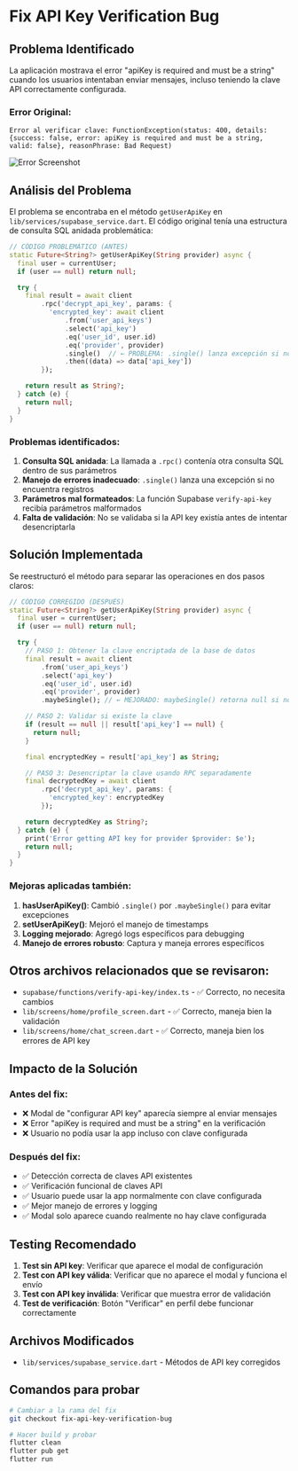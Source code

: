 # Fix API Key Verification Bug

## Problema Identificado

La aplicación mostrava el error "apiKey is required and must be a string" cuando los usuarios intentaban enviar mensajes, incluso teniendo la clave API correctamente configurada.

### Error Original:
```
Error al verificar clave: FunctionException(status: 400, details: {success: false, error: apiKey is required and must be a string, valid: false}, reasonPhrase: Bad Request)
```

![Error Screenshot](attached_image:1)

## Análisis del Problema

El problema se encontraba en el método `getUserApiKey` en `lib/services/supabase_service.dart`. El código original tenía una estructura de consulta SQL anidada problemática:

```dart
// CÓDIGO PROBLEMÁTICO (ANTES)
static Future<String?> getUserApiKey(String provider) async {
  final user = currentUser;
  if (user == null) return null;

  try {
    final result = await client
        .rpc('decrypt_api_key', params: {
          'encrypted_key': await client
              .from('user_api_keys')
              .select('api_key')
              .eq('user_id', user.id)
              .eq('provider', provider)
              .single()  // ← PROBLEMA: .single() lanza excepción si no existe
              .then((data) => data['api_key'])
        });

    return result as String?;
  } catch (e) {
    return null;
  }
}
```

### Problemas identificados:

1. **Consulta SQL anidada**: La llamada a `.rpc()` contenía otra consulta SQL dentro de sus parámetros
2. **Manejo de errores inadecuado**: `.single()` lanza una excepción si no encuentra registros
3. **Parámetros mal formateados**: La función Supabase `verify-api-key` recibía parámetros malformados
4. **Falta de validación**: No se validaba si la API key existía antes de intentar desencriptarla

## Solución Implementada

Se reestructuró el método para separar las operaciones en dos pasos claros:

```dart
// CÓDIGO CORREGIDO (DESPUÉS)
static Future<String?> getUserApiKey(String provider) async {
  final user = currentUser;
  if (user == null) return null;

  try {
    // PASO 1: Obtener la clave encriptada de la base de datos
    final result = await client
        .from('user_api_keys')
        .select('api_key')
        .eq('user_id', user.id)
        .eq('provider', provider)
        .maybeSingle(); // ← MEJORADO: maybeSingle() retorna null si no existe

    // PASO 2: Validar si existe la clave
    if (result == null || result['api_key'] == null) {
      return null;
    }

    final encryptedKey = result['api_key'] as String;

    // PASO 3: Desencriptar la clave usando RPC separadamente
    final decryptedKey = await client
        .rpc('decrypt_api_key', params: {
          'encrypted_key': encryptedKey
        });

    return decryptedKey as String?;
  } catch (e) {
    print('Error getting API key for provider $provider: $e');
    return null;
  }
}
```

### Mejoras aplicadas también:

1. **hasUserApiKey()**: Cambió `.single()` por `.maybeSingle()` para evitar excepciones
2. **setUserApiKey()**: Mejoró el manejo de timestamps
3. **Logging mejorado**: Agregó logs específicos para debugging
4. **Manejo de errores robusto**: Captura y maneja errores específicos

## Otros archivos relacionados que se revisaron:

- `supabase/functions/verify-api-key/index.ts` - ✅ Correcto, no necesita cambios
- `lib/screens/home/profile_screen.dart` - ✅ Correcto, maneja bien la validación
- `lib/screens/home/chat_screen.dart` - ✅ Correcto, maneja bien los errores de API key

## Impacto de la Solución

### Antes del fix:
- ❌ Modal de "configurar API key" aparecía siempre al enviar mensajes
- ❌ Error "apiKey is required and must be a string" en la verificación
- ❌ Usuario no podía usar la app incluso con clave configurada

### Después del fix:
- ✅ Detección correcta de claves API existentes
- ✅ Verificación funcional de claves API
- ✅ Usuario puede usar la app normalmente con clave configurada
- ✅ Mejor manejo de errores y logging
- ✅ Modal solo aparece cuando realmente no hay clave configurada

## Testing Recomendado

1. **Test sin API key**: Verificar que aparece el modal de configuración
2. **Test con API key válida**: Verificar que no aparece el modal y funciona el envío
3. **Test con API key inválida**: Verificar que muestra error de validación
4. **Test de verificación**: Botón "Verificar" en perfil debe funcionar correctamente

## Archivos Modificados

- `lib/services/supabase_service.dart` - Métodos de API key corregidos

## Comandos para probar

```bash
# Cambiar a la rama del fix
git checkout fix-api-key-verification-bug

# Hacer build y probar
flutter clean
flutter pub get
flutter run
```